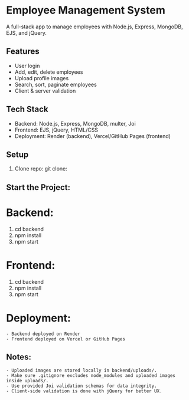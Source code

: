 # Employee Management System

A full-stack app to manage employees with Node.js, Express, MongoDB, EJS, and jQuery.

## Features
- User login
- Add, edit, delete employees
- Upload profile images
- Search, sort, paginate employees
- Client & server validation

## Tech Stack
- Backend: Node.js, Express, MongoDB, multer, Joi
- Frontend: EJS, jQuery, HTML/CSS
- Deployment: Render (backend), Vercel/GitHub Pages (frontend)

## Setup
1. Clone repo:
    git clone: 


## Start the Project: 

# Backend:
1. cd backend
2. npm install
3. npm start




# Frontend:
1. cd backend
2. npm install
3. npm start

# Deployment:
    - Backend deployed on Render
    - Frontend deployed on Vercel or GitHub Pages

## Notes:
    - Uploaded images are stored locally in backend/uploads/.
    - Make sure .gitignore excludes node_modules and uploaded images inside uploads/.
    - Use provided Joi validation schemas for data integrity.
    - Client-side validation is done with jQuery for better UX.
